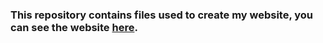 ### This repository contains files used to create my website, you can see the website [here](http:/vumichien.github.io).
